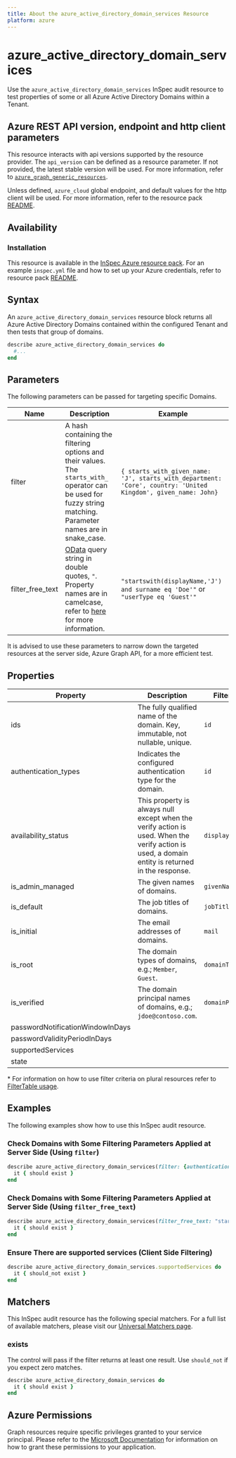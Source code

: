 ```yaml
---
title: About the azure_active_directory_domain_services Resource
platform: azure
---
```


# azure_active_directory_domain_services
Use the `azure_active_directory_domain_services` InSpec audit resource to test properties of some or all Azure Active Directory Domains within a Tenant.

## Azure REST API version, endpoint and http client parameters

This resource interacts with api versions supported by the resource provider.
The `api_version` can be defined as a resource parameter.
If not provided, the latest stable version will be used.
For more information, refer to [`azure_graph_generic_resources`](azure_graph_generic_resources.md).

Unless defined, `azure_cloud` global endpoint, and default values for the http client will be used.
For more information, refer to the resource pack [README](../../README.md).

## Availability

### Installation

This resource is available in the [InSpec Azure resource pack](https://github.com/inspec/inspec-azure).
For an example `inspec.yml` file and how to set up your Azure credentials, refer to resource pack [README](../../README.md#Service-Principal).

## Syntax

An `azure_active_directory_domain_services` resource block returns all Azure Active Directory Domains contained within the configured Tenant and then tests that group of domains.
```ruby
describe azure_active_directory_domain_services do
  #...
end
```
## Parameters

The following parameters can be passed for targeting specific Domains.

| Name              | Description                                                 | Example                             |
|-------------------|-------------------------------------------------------------|-------------------------------------|
| filter            | A hash containing the filtering options and their values. The `starts_with_` operator can be used for fuzzy string matching. Parameter names are in snake_case. | `{ starts_with_given_name: 'J', starts_with_department: 'Core', country: 'United Kingdom', given_name: John}` |
| filter_free_text  | [OData](https://www.odata.org/getting-started/basic-tutorial/) query string in double quotes, `"`. Property names are in camelcase, refer to [here](https://docs.microsoft.com/en-us/graph/query-parameters#filter-parameter) for more information. | `"startswith(displayName,'J') and surname eq 'Doe'"` or `"userType eq 'Guest'"` |

It is advised to use these parameters to narrow down the targeted resources at the server side, Azure Graph API, for a more efficient test.

## Properties

| Property              | Description | Filter Criteria<superscript>*</superscript>  |
|-----------------------|-------------|-----------------|
| ids                   | The fully qualified name of the domain. Key, immutable, not nullable, unique. | `id` |
| authentication_types            | Indicates the configured authentication type for the domain.  | `id` |
| availability_status         | This property is always null except when the verify action is used. When the verify action is used, a domain entity is returned in the response.  | `displayName` |
| is_admin_managed           | The given names of domains.  | `givenName` |
| is_default            | The job titles of domains.  | `jobTitle` |
| is_initial                 | The email addresses of domains.  | `mail` |
| is_root            | The domain types of domains, e.g.; `Member`, `Guest`.  | `domainType` |
| is_verified  | The domain principal names of domains, e.g.; `jdoe@contoso.com`.  | `domainPrincipalName` |
| passwordNotificationWindowInDays | 
| passwordValidityPeriodInDays |
| supportedServices |
| state   |

<superscript>*</superscript> For information on how to use filter criteria on plural resources refer to [FilterTable usage](https://github.com/inspec/inspec/blob/master/dev-docs/filtertable-usage.md).

## Examples

The following examples show how to use this InSpec audit resource.

### Check Domains with Some Filtering Parameters Applied at Server Side (Using `filter`)
```ruby
describe azure_active_directory_domain_services(filter: {authenticationType: "authenticationType-value"}) do
  it { should exist }
end
```    
### Check Domains with Some Filtering Parameters Applied at Server Side (Using `filter_free_text`)
```ruby
describe azure_active_directory_domain_services(filter_free_text: "startswith(authenticationType,'authenticationType-value')") do
  it { should exist }
end
```
### Ensure There are supported services (Client Side Filtering)
```ruby
describe azure_active_directory_domain_services.supportedServices do
  it { should_not exist }
end
```    
## Matchers

This InSpec audit resource has the following special matchers. For a full list of available matchers, please visit our [Universal Matchers page](https://www.inspec.io/docs/reference/matchers/).

### exists

The control will pass if the filter returns at least one result. Use `should_not` if you expect zero matches.
```ruby
describe azure_active_directory_domain_services do
  it { should exist }
end
```
## Azure Permissions

Graph resources require specific privileges granted to your service principal.
Please refer to the [Microsoft Documentation](https://docs.microsoft.com/en-us/azure/active-directory/develop/active-directory-integrating-applications#updating-an-application) for information on how to grant these permissions to your application.
